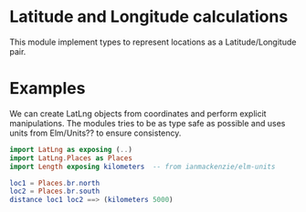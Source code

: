 # Latitude and Longitude calculations

This module implement types to represent locations as a Latitude/Longitude pair. 

# Examples

We can create LatLng objects from coordinates and perform explicit manipulations. The modules tries to be as type safe as possible and uses units from Elm/Units?? to ensure consistency.

```elm
import LatLng as exposing (..)
import LatLng.Places as Places
import Length exposing kilometers  -- from ianmackenzie/elm-units

loc1 = Places.br.north
loc2 = Places.br.south
distance loc1 loc2 ==> (kilometers 5000)
```